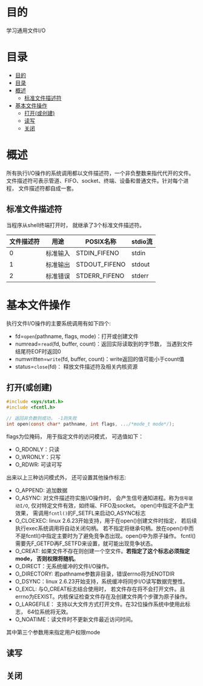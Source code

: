 # 目的
学习通用文件I/O

# 目录
- [目的](#目的)
- [目录](#目录)
- [概述](#概述)
  - [标准文件描述符](#标准文件描述符)
- [基本文件操作](#基本文件操作)
  - [打开(或创建)](#打开或创建)
  - [读写](#读写)
  - [关闭](#关闭)

# 概述
所有执行I/O操作的系统调用都以文件描述符，一个非负整数来指代代开的文件。文件描述符可表示管道、FIFO、socket、终端、设备和普通文件。针对每个进程， 文件描述符都自成一套。
## 标准文件描述符
当程序从shell终端打开时， 就继承了3个标准文件描述符。 

|文件描述符|用途|POSIX名称|stdio流|
|---------|----|---------|-------|
|0|标准输入|STDIN_FIFENO|stdin|
|1|标准输出|STDOUT_FIFENO|stdout|
|2|标准错误|STDERR_FIFENO|stderr|

# 基本文件操作

执行文件I/O操作的主要系统调用有如下四个:
- fd=`open`(pathname, flags, mode)：打开或创建文件
- numread=`read`(fd, buffer, count)：返回实际读取到的字节数， 当遇到文件结尾符EOF时返回0
- numwritten=`write`(fd, buffer, count)：write返回的值可能小于count值
- status=`close`(fd)： 释放文件描述符及相关内核资源


## 打开(或创建)
```c
#include <sys/stat.h>
#include <fcntl.h>

// 返回非负数则成功， -1则失败
int open(const char* pathname, int flags, .../*mode_t mode*/);
```
flags为位掩码， 用于指定文件的访问模式， 可选值如下：
- O_RDONLY：只读
- O_WRONLY：只写
- O_RDWR: 可读可写

出来以上三种访问模式外， 还可设置其他操作标志:
- O_APPEND: 追加数据
- O_ASYNC: 对文件描述符实施I/O操作时， 会产生信号通知进程。称为`信号驱动I/O`, 仅对特定文件有效，如终端、FIFO及socket。 open()中指定不会产生效果， 需调用`fcntl()`的F_SETFL来启动O_ASYNC标志
- O_CLOEXEC: linux 2.6.23开始支持，用于在open()创建文件时指定， 若后续执行exec系统调用将自动关闭句柄。 若不指定将继承句柄。放在open()中而不是fcntl()中指定主要时为了避免竞争态出现。open()中为原子操作。 fcntl()需要先F_GETFD再F_SETFD来设置，就可能出现竞争状态。
- O_CREAT: 如果文件不存在则创建一个空文件。**若指定了这个标志必须指定mode， 否则权限将随机**。
- O_DIRECT：无系统缓冲的文件I/O操作。 
- O_DIRECTORY: 若pathname参数非目录，错误errno将为ENOTDIR
- O_DSYNC：linux 2.6.23开始支持，系统缓冲将同步I/O读写数据完整性。
- O_EXCL: 与O_CREAT标志结合使用时， 若文件存在将不会打开文件。且errno为EEXIST。内核保证检查文件存在及创建文件两个步骤为原子操作。
- O_LARGEFILE： 支持以大文件方式打开文件。在32位操作系统中使用此标志， 64位系统将无效。
- O_NOATIME：读文件时不更新文件最近访问时间。


其中第三个参数用来指定用户权限mode

## 读写


## 关闭

